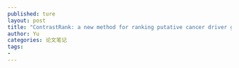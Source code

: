 ```yaml
---
published: ture
layout: post
title: "ContrastRank: a new method for ranking putative cancer driver genes and classification of tumor samples"
author: Yu
categories: 论文笔记
tags:
-
---
```



